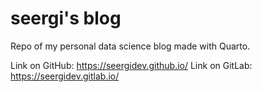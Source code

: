 # seergi's blog

Repo of my personal data science blog made with Quarto.

Link on GitHub: https://seergidev.github.io/
Link on GitLab: https://seergidev.gitlab.io/
